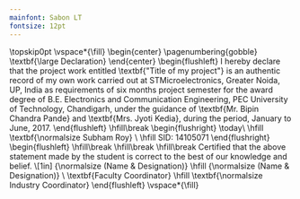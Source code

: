 ```yaml
---
mainfont: Sabon LT
fontsize: 12pt
---
```

\topskip0pt
\vspace*{\fill}
\begin{center}
\pagenumbering{gobble}
\textbf{\large Declaration}
\end{center}
\begin{flushleft}
I hereby declare that the project work entitled \textbf{"Title of my project"} is an authentic record of my own work carried out at STMicroelectronics, Greater Noida, UP, India as requirements of six months project semester for the award degree of B.E. Electronics and Communication Engineering, PEC University of Technology, Chandigarh, under the guidance of \textbf{Mr. Bipin Chandra Pande} and \textbf{Mrs. Jyoti Kedia}, during the period, January to June, 2017. 
\end{flushleft}
\hfill\break
\begin{flushright}
\today\  \hfill \textbf{\normalsize Subham Roy}
\\ \hfill SID: 14105071
\end{flushright}
\begin{flushleft}
\hfill\break
\hfill\break
\hfill\break
Certified that the above statement made by the student is correct to the best of our knowledge and belief.
\\[1in] {\normalsize (Name \& Designation)} \hfill {\normalsize (Name \& Designation)}
\\ \textbf{Faculty Coordinator} \hfill \textbf{\normalsize Industry Coordinator}
\end{flushleft}
\vspace*{\fill}